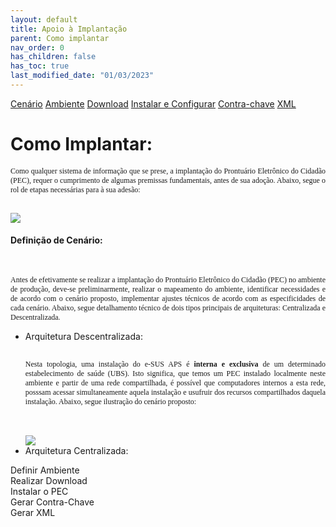 ```yaml
---
layout: default
title: Apoio à Implantação
parent: Como implantar
nav_order: 0
has_children: false
has_toc: true
last_modified_date: "01/03/2023"
---
```


<style>
    p{
        text-align:justify;
        font-family:Verdana;
        font-size:12px;
    }    
</style>

<link rel="stylesheet" href="https://stackpath.bootstrapcdn.com/bootstrap/4.1.3/css/bootstrap.min.css" integrity="sha384-MCw98/SFnGE8fJT3GXwEOngsV7Zt27NXFoaoApmYm81iuXoPkFOJwJ8ERdknLPMO" crossorigin="anonymous">

<script src="https://code.jquery.com/jquery-3.3.1.slim.min.js" integrity="sha384-q8i/X+965DzO0rT7abK41JStQIAqVgRVzpbzo5smXKp4YfRvH+8abtTE1Pi6jizo" crossorigin="anonymous"></script>
<script src="https://cdnjs.cloudflare.com/ajax/libs/popper.js/1.14.3/umd/popper.min.js" integrity="sha384-ZMP7rVo3mIykV+2+9J3UJ46jBk0WLaUAdn689aCwoqbBJiSnjAK/l8WvCWPIPm49" crossorigin="anonymous"></script>
<script src="https://stackpath.bootstrapcdn.com/bootstrap/4.1.3/js/bootstrap.min.js" integrity="sha384-ChfqqxuZUCnJSK3+MXmPNIyE6ZbWh2IMqE241rYiqJxyMiZ6OW/JmZQ5stwEULTy" crossorigin="anonymous"></script>



<nav>
  <div class="nav nav-tabs" id="nav-tab" role="tablist">
    <a class="nav-item nav-link active" id="nav-cenario-tab" data-toggle="tab" href="#nav-cenario" role="tab" aria-controls="nav-cenario" aria-selected="true">Cenário</a>
    <a class="nav-item nav-link" id="nav-ambiente-tab" data-toggle="tab" href="#nav-ambiente" role="tab" aria-controls="nav-ambiente" aria-selected="false">Ambiente</a>
    <a class="nav-item nav-link" id="nav-download-tab" data-toggle="tab" href="#nav-download" role="tab" aria-controls="nav-download" aria-selected="false">Download</a>
    <a class="nav-item nav-link" id="nav-install-tab" data-toggle="tab" href="#nav-install" role="tab" aria-controls="nav-install" aria-selected="false">Instalar e Configurar</a>
    <a class="nav-item nav-link" id="nav-chave-tab" data-toggle="tab" href="#nav-chave" role="tab" aria-controls="nav-chave" aria-selected="false">Contra-chave</a>
    <a class="nav-item nav-link" id="nav-xml-tab" data-toggle="tab" href="#nav-xml" role="tab" aria-controls="nav-xml" aria-selected="false">XML</a>
  </div>
</nav>

<div class="tab-content" id="nav-tabContent">
  <div class="tab-pane fade show active" id="nav-cenario" role="tabpanel" aria-labelledby="nav-cenario-tab">  
  <h1>Como Implantar:</h1>

  <p>Como qualquer sistema de informação que se prese, a implantação do Prontuário Eletrônico do Cidadão (PEC), requer o cumprimento de algumas premissas fundamentais, antes de sua adoção. Abaixo, segue o rol de etapas necessárias para à sua adesão: </p>
  <br>

  <img src="https://raw.githubusercontent.com/CGIAP-SAPS/Pilotos/main/docs/Apoio%20a%20Implantacao/media/como_implantar.PNG">

  <h4>Definição de Cenário:</h4><br>
  <p>Antes de efetivamente se realizar a implantação do Prontuário Eletrônico do Cidadão (PEC) no ambiente de produção, deve-se preliminarmente, realizar o mapeamento do ambiente, identificar necessidades e de acordo com o cenário proposto, implementar ajustes técnicos de acordo com as especificidades de cada cenário. Abaixo, segue detalhamento técnico de dois tipos principais de arquiteturas: Centralizada e Descentralizada.</p>

  <ul>    
      <li>Arquitetura Descentralizada:</li>
      <br>
      <p>Nesta topologia, uma instalação do e-SUS APS é <b>interna e exclusiva</b> de um determinado estabelecimento de saúde (UBS). Isto significa, que temos um PEC instalado localmente neste ambiente e partir de uma rede compartilhada, é possível que computadores internos a esta rede, posssam acessar simultaneamente aquela instalação e usufruir dos recursos compartilhados daquela instalação. Abaixo, segue ilustração do cenário proposto:</p>
      <br>
      <br>
      <img src="https://raw.githubusercontent.com/CGIAP-SAPS/Pilotos/main/docs/Apoio%20a%20Implantacao/media/pec_descentralizado.PNG">
      <li>Arquitetura Centralizada:</li>
  </ul>
</div>

  <div class="tab-pane fade" id="nav-ambiente" role="tabpanel" aria-labelledby="nav-ambiente-tab">Definir Ambiente</div>
  <div class="tab-pane fade" id="nav-download" role="tabpanel" aria-labelledby="nav-download-tab">Realizar Download</div>
  <div class="tab-pane fade" id="nav-install" role="tabpanel" aria-labelledby="nav-install-tab">Instalar o PEC</div>
  <div class="tab-pane fade" id="nav-chave" role="tabpanel" aria-labelledby="nav-chave-tab">Gerar Contra-Chave</div>
  <div class="tab-pane fade" id="nav-xml" role="tabpanel" aria-labelledby="nav-xml-tab">Gerar XML</div>

</div>


